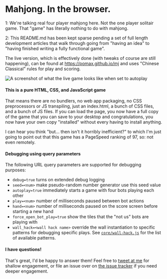 # Mahjong. In the browser.

1: We're talking real four player mahjong here. Not the one player solitair game. That "game" has literally nothing to do with mahjong.

2: This README.md has been kept sparse pending a set of full length development articles that walk through going from "having an idea" to "having finished writing a fully functional game". 

The live version, which is effectively done (with tweaks of course are still happening), can be found at https://pomax.github.io/mj and uses "Chinese Classical" rules for play and scoring.

![A screenshot of what the live game looks like when set to autoplay](https://user-images.githubusercontent.com/177243/53303363-53589780-381e-11e9-8e2b-8702e56fd303.png)

#### This is a pure HTML, CSS, and JavaScript game

That means there are no bundlers, no web app packaging, no CSS preprocessors or JS transpiling, just an index.html, a bunch of CSS files, and a bunch of JS files. If you can load the page, you now have a full copy of the game that you can save to your desktop and congratulations, you now have your own copy "installed" without every having to install anything.

I can hear you think "but... then isn't it horribly inefficient?" to which I'm just going to point out that this game has a PageSpeed ranking of 97, so: not even remotely.

#### Debugging using query parameters

The following URL query parameters are supported for debugging purposes:

- `debug=true` turns on extended debug logging
- `seed=<num>` make pseudo-random number generator use this seed value
- `autoplay=true` immediately starts a game with four bots playing each other
- `play=<num>` number of milliseconds paused between bot actions
- `hand=<num>` number of milliseconds paused on the score screen before starting a new hand
- `force_open_bot_play=true` show the tiles that the "not us" bots are playing with
- `wall_hack=<wall hack name>` override the wall instantiation to specific patterns for debugging specific plays. See [`core/wall-hack.js`](https://github.com/Pomax/mj/blob/master/src/js/core/wall-hack.js) for the list of available patterns.

#### I have questions!

That's great, I'd be happy to answer them! Feel free to [tweet at me](https://twitter.com/TheRealPomax) for shallow engagement, or file an issue over on [the issue tracker](https://github.com/Pomax/mj/issues) if you need deeper engagement.
